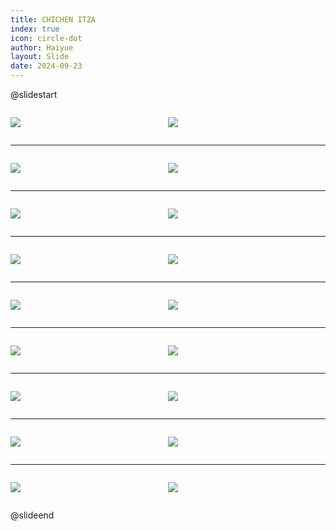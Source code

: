 ```yaml
---
title: CHICHEN ITZA
index: true
icon: circle-dot
author: Haiyue
layout: Slide
date: 2024-09-23
---
```

 
@slidestart

<div style="display:flex">
<div style="flex:1">

![](https://raw.githubusercontent.com/yclord/reading/refs/heads/master/english/Level-U/CHICHEN%20ITZA/001.webp)
</div>
<div style="flex:1">

![](https://raw.githubusercontent.com/yclord/reading/refs/heads/master/english/Level-U/CHICHEN%20ITZA/002.webp)
</div>
</div>

---

<div style="display:flex">
<div style="flex:1">

![](https://raw.githubusercontent.com/yclord/reading/refs/heads/master/english/Level-U/CHICHEN%20ITZA/003.webp)
</div>
<div style="flex:1">

![](https://raw.githubusercontent.com/yclord/reading/refs/heads/master/english/Level-U/CHICHEN%20ITZA/004.webp)
</div>
</div>

---

<div style="display:flex">
<div style="flex:1">

![](https://raw.githubusercontent.com/yclord/reading/refs/heads/master/english/Level-U/CHICHEN%20ITZA/005.webp)
</div>
<div style="flex:1">

![](https://raw.githubusercontent.com/yclord/reading/refs/heads/master/english/Level-U/CHICHEN%20ITZA/006.webp)
</div>
</div>

---

<div style="display:flex">
<div style="flex:1">

![](https://raw.githubusercontent.com/yclord/reading/refs/heads/master/english/Level-U/CHICHEN%20ITZA/007.webp)
</div>
<div style="flex:1">

![](https://raw.githubusercontent.com/yclord/reading/refs/heads/master/english/Level-U/CHICHEN%20ITZA/008.webp)
</div>
</div>

---

<div style="display:flex">
<div style="flex:1">

![](https://raw.githubusercontent.com/yclord/reading/refs/heads/master/english/Level-U/CHICHEN%20ITZA/009.webp)
</div>
<div style="flex:1">

![](https://raw.githubusercontent.com/yclord/reading/refs/heads/master/english/Level-U/CHICHEN%20ITZA/010.webp)
</div>
</div>

---

<div style="display:flex">
<div style="flex:1">

![](https://raw.githubusercontent.com/yclord/reading/refs/heads/master/english/Level-U/CHICHEN%20ITZA/011.webp)
</div>
<div style="flex:1">

![](https://raw.githubusercontent.com/yclord/reading/refs/heads/master/english/Level-U/CHICHEN%20ITZA/012.webp)
</div>
</div>

---

<div style="display:flex">
<div style="flex:1">

![](https://raw.githubusercontent.com/yclord/reading/refs/heads/master/english/Level-U/CHICHEN%20ITZA/013.webp)
</div>
<div style="flex:1">

![](https://raw.githubusercontent.com/yclord/reading/refs/heads/master/english/Level-U/CHICHEN%20ITZA/014.webp)
</div>
</div>

---

<div style="display:flex">
<div style="flex:1">

![](https://raw.githubusercontent.com/yclord/reading/refs/heads/master/english/Level-U/CHICHEN%20ITZA/015.webp)
</div>
<div style="flex:1">

![](https://raw.githubusercontent.com/yclord/reading/refs/heads/master/english/Level-U/CHICHEN%20ITZA/016.webp)
</div>
</div>

---

<div style="display:flex">
<div style="flex:1">

![](https://raw.githubusercontent.com/yclord/reading/refs/heads/master/english/Level-U/CHICHEN%20ITZA/017.webp)
</div>
<div style="flex:1">

![](https://raw.githubusercontent.com/yclord/reading/refs/heads/master/english/Level-U/CHICHEN%20ITZA/018.webp)
</div>
</div>

@slideend